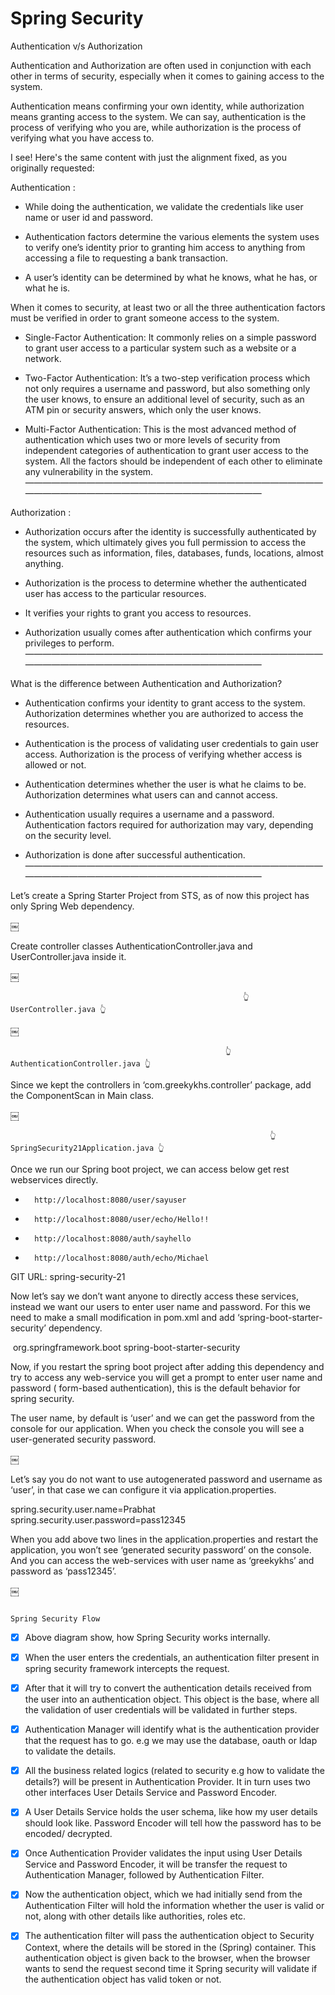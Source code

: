 # Spring Security


Authentication v/s Authorization


Authentication and Authorization are often used in conjunction with each other in terms of security, especially when it comes to gaining access to the system.

Authentication means confirming your own identity, while authorization means granting access to the system. We can say, authentication is the process of verifying who you are, while authorization is the process of verifying what you have access to.


I see! Here's the same content with just the alignment fixed, as you originally requested:

Authentication :

* While doing the authentication, we validate the credentials like user name or user id and password.

* Authentication factors determine the various elements the system uses to verify one’s identity prior to granting him access to anything from accessing a file to requesting a bank transaction.

* A user’s identity can be determined by what he knows, what he has, or what he is.


When it comes to security, at least two or all the three authentication factors must be verified in order to grant someone access to the system.


* Single-Factor Authentication: It commonly relies on a simple password to grant user access to a particular system such as a website or a network.
* Two-Factor Authentication: It’s a two-step verification process which not only requires a username and password, but also something only the user knows, to ensure an additional level of security, such as an ATM pin or security answers, which only the user knows.

* Multi-Factor Authentication: This is the most advanced method of authentication which uses two or more levels of security from independent categories of authentication to grant user access to the system. All the factors should be independent of each other to eliminate any vulnerability in the system.
—————————————————————————————————————————————————————————————  



Authorization :

* Authorization occurs after the identity is successfully authenticated by the system, which ultimately gives you full permission to access the resources such as information, files, databases, funds, locations, almost anything.

* Authorization is the process to determine whether the authenticated user has access to the particular resources.

* It verifies your rights to grant you access to resources.

* Authorization usually comes after authentication which confirms your privileges to perform.
—————————————————————————————————————————————————————————————  



What is the difference between Authentication and Authorization?

* Authentication confirms your identity to grant access to the system. Authorization determines whether you are authorized to access the resources.

* Authentication is the process of validating user credentials to gain user access. Authorization is the process of verifying whether access is allowed or not.
* Authentication determines whether the user is what he claims to be. Authorization determines what users can and cannot access.

* Authentication usually requires a username and a password. Authentication factors required for authorization may vary, depending on the security level.
* Authorization is done after successful authentication.
—————————————————————————————————————————————————————————————  





Let’s create a Spring Starter Project from STS, as of now this project has only Spring Web dependency.

￼

Create controller classes AuthenticationController.java and UserController.java inside it.


￼
     
                                                        👆 UserController.java 👆



￼

                                                    👆 AuthenticationController.java 👆



Since we kept the controllers in ‘com.greekykhs.controller’ package, add the ComponentScan in Main class.


￼

                                                              👆 SpringSecurity21Application.java 👆





Once we run our Spring boot project, we can access below get rest webservices directly.
* 		http://localhost:8080/user/sayuser
* 		http://localhost:8080/user/echo/Hello!!
* 		http://localhost:8080/auth/sayhello
* 		http://localhost:8080/auth/echo/Michael

GIT URL: spring-security-21



Now let’s say we don’t want anyone to directly access these services, instead we want our users to enter user name and password. For this we need to make a small modification in pom.xml and add ‘spring-boot-starter-security’ dependency.


<dependency> <groupId>org.springframework.boot</groupId> <artifactId>spring-boot-starter-security</artifactId> </dependency>



Now, if you restart the spring boot project after adding this dependency and try to access any web-service you will get a prompt to enter user name and password ( form-based authentication), this is the default behavior for spring security.

The user name, by default is ‘user’ and we can get the password from the console for our application. When you check the console you will see a user-generated security password.

￼

Let’s say you do not want to use autogenerated password and username as ‘user’, in that case we can configure it via application.properties.

spring.security.user.name=Prabhat spring.security.user.password=pass12345

When you add above two lines in the application.properties and restart the application, you won’t see ‘generated security password’ on the console. And you can access the web-services with user name as ‘greekykhs’ and password as ‘pass12345’.






￼
                 
                                                                                      Spring Security Flow


- [x] Above diagram show, how Spring Security works internally.

- [x] When the user enters the credentials, an authentication filter present in spring security framework intercepts the request.

- [x] After that it will try to convert the authentication details received from the user into an authentication object. This object is the base, where all the validation of user credentials will be validated in further steps.

- [x] Authentication Manager will identify what is the authentication provider that the request has to go. e.g we may use the database, oauth or ldap to validate the details.

- [x] All the business related logics (related to security e.g how to validate the details?) will be present in Authentication Provider. It in turn uses two other interfaces User Details Service and Password Encoder.

- [x] A User Details Service holds the user schema, like how my user details should look like. Password Encoder will tell how the password has to be encoded/ decrypted.

- [x] Once Authentication Provider validates the input using User Details Service and Password Encoder, it will be transfer the request to Authentication Manager, followed by Authentication Filter.

- [x] Now the authentication object, which we had initially send from the Authentication Filter will hold the information whether the user is valid or not, along with other details like authorities, roles etc.

- [x] The authentication filter will pass the authentication object to Security Context, where the details will be stored in the (Spring) container. This authentication object is given back to the browser, when the browser wants to send the request second time it Spring security will validate if the authentication object has valid token or not.


